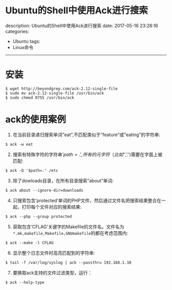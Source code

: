#   Ubuntu的Shell中使用Ack进行搜索
description: Ubuntu的Shell中使用Ack进行搜索
date: 2017-05-16 23:28:16
categories:
- Ubuntu
tags:
- Linux命令
---
#   安装
```
$ wget http://beyondgrep.com/ack-2.12-single-file
$ sudo mv ack-2.12-single-file /usr/bin/ack
$ sudo chmod 0755 /usr/bin/ack
```

#   ack的使用案例
1.  在当前目录递归搜索单词”eat”,不匹配类似于”feature”或”eating”的字符串:
```
$ ack -w eat
```

2.  搜索有特殊字符的字符串’$path=.’,所有的元字符（比如’$',’.')需要在字面上被匹配:
```
$ ack -Q '$path=.' /etc
```

3.  除了dowloads目录，在所有目录搜索”about”单词:
```
$ ack about --ignore-dir=downloads
```

4.  只搜索包含’protected’单词的PHP文件，然后通过文件名把搜索结果整合在一起，打印每个文件对应的搜索结果:
```
$ ack --php --group protected
```

5.  获取包含’CFLAG’关键字的Makefile的文件名。文件名为`*.mk,makefile,Makefile,GNUmakefile`的都在考虑范围内:
```
$ ack --make -l CFLAG
```

6.  显示整个日志文件时高亮匹配到的字符串:
```
$ tail -f /var/log/syslog | ack --passthru 192.168.1.10
```

7.  要换取ack支持的文件过滤类型，运行：
```
$ ack --help-type
```


